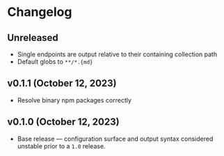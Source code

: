 # Changelog

<!-- 
    Add changes to the Unreleased section during development.
    Do not change this header — the GitHub action that releases
    this project will edit this file and add the version header for you.
    The Unreleased block will also be used for the GitHub release notes.
-->

## Unreleased

* Single endpoints are output relative to their containing collection path
* Default globs to `**/*.{md}`

## v0.1.1 (October 12, 2023)

* Resolve binary npm packages correctly

## v0.1.0 (October 12, 2023)

* Base release — configuration surface and output syntax considered unstable prior to a `1.0` release.
